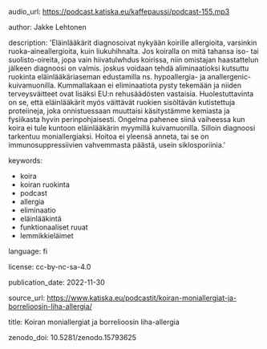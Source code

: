 audio_url: https://podcast.katiska.eu/kaffepaussi/podcast-155.mp3

author: Jakke Lehtonen

description: 'Eläinlääkärit diagnosoivat nykyään koirille allergioita, varsinkin ruoka-aineallergioita,
  kuin liukuhihnalta. Jos koiralla on mitä tahansa iso- tai suolisto-oireita, jopa
  vain hiivatulwhdus koirissa, niin omistajan haastattelun jälkeen diagnoosi on valmis.
  joskus voidaan tehdä aliminaatioksi kutsuttu ruokinta eläinlääkäriaseman edustamilla
  ns. hypoallergia- ja anallergenic-kuivamuonilla. Kummallakaan ei eliminaatiota pysty
  tekemään ja niiden terveysväitteet ovat lisäksi EU:n rehusäädösten vastaisia. Huolestuttavinta
  on se, että eläinlääkärit myös väittävät ruokien sisöltävän kutistettuja proteiineja,
  joka onnistuessaan muuttaisi käsitystämme kemiasta ja fysiikasta hyvin perinpohjaisesti.
  Ongelma pahenee siinä vaiheessa kun koira ei tule kuntoon eläinlääkärin myymillä
  kuivamuonilla. Silloin diagnoosi tarkentuu moniallergiaksi. Hoitoa ei yleensä anneta,
  tai se on immunosuppressiivien vahvemmasta päästä, usein siklosporiinia.'

keywords:
- koira
- koiran ruokinta
- podcast
- allergia
- eliminaatio
- eläinlääkintä
- funktionaaliset ruuat
- lemmikkieläimet

language: fi

license: cc-by-nc-sa-4.0

publication_date: 2022-11-30

source_url: https://www.katiska.eu/podcastit/koiran-moniallergiat-ja-borrelioosin-liha-allergia/

title: Koiran moniallergiat ja borrelioosin liha-allergia

zenodo_doi: 10.5281/zenodo.15793625
